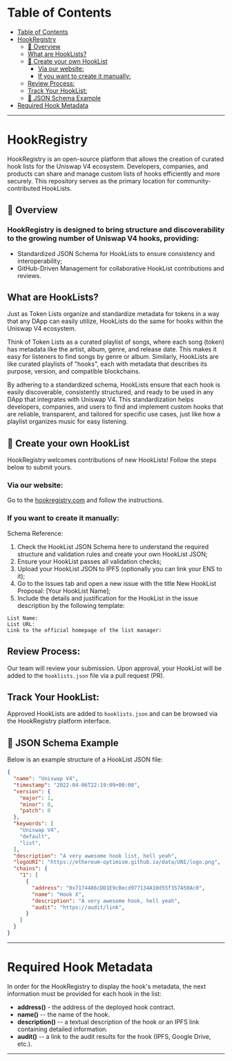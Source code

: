 # Table of Contents

- [Table of Contents](#table-of-contents)
- [HookRegistry](#hookregistry)
  - [📖 Overview](#-overview)
  - [What are HookLists?](#what-are-hooklists)
  - [🧩 Create your own HookList](#-create-your-own-hooklist)
    - [Via our website:](#via-our-website)
    - [If you want to create it manually:](#if-you-want-to-create-it-manually)
  - [Review Process:](#review-process)
  - [Track Your HookList:](#track-your-hooklist)
  - [📜 JSON Schema Example](#-json-schema-example)
- [Required Hook Metadata](#required-hook-metadata)

---

# HookRegistry

HookRegistry is an open-source platform that allows the creation of curated hook lists for the Uniswap V4 ecosystem. Developers, companies, and products can share and manage custom lists of hooks efficiently and more securely. This repository serves as the primary location for community-contributed HookLists.

## 📖 Overview

### HookRegistry is designed to bring structure and discoverability to the growing number of Uniswap V4 hooks, providing:

- Standardized JSON Schema for HookLists to ensure consistency and interoperability;
- GitHub-Driven Management for collaborative HookList contributions and reviews.

## What are HookLists?

Just as Token Lists organize and standardize metadata for tokens in a way that any DApp can easily utilize, HookLists do the same for hooks within the Uniswap V4 ecosystem.

Think of Token Lists as a curated playlist of songs, where each song (token) has metadata like the artist, album, genre, and release date. This makes it easy for listeners to find songs by genre or album. Similarly, HookLists are like curated playlists of "hooks", each with metadata that describes its purpose, version, and compatible blockchains.

By adhering to a standardized schema, HookLists ensure that each hook is easily discoverable, consistently structured, and ready to be used in any DApp that integrates with Uniswap V4. This standardization helps developers, companies, and users to find and implement custom hooks that are reliable, transparent, and tailored for specific use cases, just like how a playlist organizes music for easy listening.

## 🧩 Create your own HookList

HookRegistry welcomes contributions of new HookLists! Follow the steps below to submit yours.

### Via our website:

Go to the [hookregistry.com](hookregistry.com) and follow the instructions.

### If you want to create it manually:

Schema Reference:

1. Check the HookList JSON Schema here to understand the required structure and validation rules and create your own HookList JSON;
2. Ensure your HookList passes all validation checks;
3. Upload your HookList JSON to IPFS (optionally you can link your ENS to it);
4. Go to the Issues tab and open a new issue with the title New HookList Proposal: [Your HookList Name];
5. Include the details and justification for the HookList in the issue description by the following template:

```
List Name:
List URL:
Link to the official homepage of the list manager:
```

## Review Process:

Our team will review your submission. Upon approval, your HookList will be added to the `hooklists.json` file via a pull request (PR).

## Track Your HookList:

Approved HookLists are added to `hooklists.json` and can be browsed via the HookRegistry platform interface.

## 📜 JSON Schema Example

Below is an example structure of a HookList JSON file:

```json
{
  "name": "Uniswap V4",
  "timestamp": "2022-04-06T22:19:09+00:00",
  "version": {
    "major": 1,
    "minor": 0,
    "patch": 0
  },
  "keywords": [
    "Uniswap V4",
    "default",
    "list",
  ],
  "description": "A very awesome hook list, hell yeah",
  "logoURI": "https://ethereum-optimism.github.io/data/UNI/logo.png",
  "chains": {
    "1": [
      {
        "address": "0x7174486cDD1E9cBecd977134A10d55f357A50Ac0",
        "name": "Hook X",
        "description": "A very awesome hook, hell yeah",
        "audit": "https://audit/link",
      }
    ]
  }
}
```

---

# Required Hook Metadata

In order for the HookRegistry to display the hook's metadata, the next information must be provided for each hook in the
list:

- **address()** - the address of the deployed hook contract.
- **name()** -- the name of the hook.
- **description()** -- a textual description of the hook or an IPFS link containing detailed information.
- **audit()** -- a link to the audit results for the hook (IPFS, Google Drive, etc.).

---
